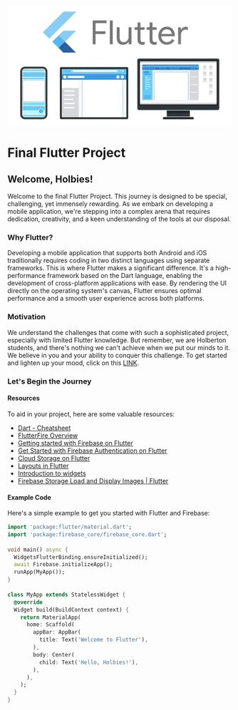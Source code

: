 ![Flutter Logo](flutter.png)

# Final Flutter Project

## Welcome, Holbies!

Welcome to the final Flutter Project. This journey is designed to be special, challenging, yet immensely rewarding. As we embark on developing a mobile application, we're stepping into a complex arena that requires dedication, creativity, and a keen understanding of the tools at our disposal.

### Why Flutter?

Developing a mobile application that supports both Android and iOS traditionally requires coding in two distinct languages using separate frameworks. This is where Flutter makes a significant difference. It's a high-performance framework based on the Dart language, enabling the development of cross-platform applications with ease. By rendering the UI directly on the operating system's canvas, Flutter ensures optimal performance and a smooth user experience across both platforms.

### Motivation

We understand the challenges that come with such a sophisticated project, especially with limited Flutter knowledge. But remember, we are Holberton students, and there's nothing we can't achieve when we put our minds to it. We believe in you and your ability to conquer this challenge. To get started and lighten up your mood, click on this [LINK](#).

### Let's Begin the Journey

#### Resources

To aid in your project, here are some valuable resources:

- [Dart - Cheatsheet](#)
- [FlutterFire Overview](#)
- [Getting started with Firebase on Flutter](#)
- [Get Started with Firebase Authentication on Flutter](#)
- [Cloud Storage on Flutter](#)
- [Layouts in Flutter](#)
- [Introduction to widgets](#)
- [Firebase Storage Load and Display Images | Flutter](#)

#### Example Code

Here's a simple example to get you started with Flutter and Firebase:

```dart
import 'package:flutter/material.dart';
import 'package:firebase_core/firebase_core.dart';

void main() async {
  WidgetsFlutterBinding.ensureInitialized();
  await Firebase.initializeApp();
  runApp(MyApp());
}

class MyApp extends StatelessWidget {
  @override
  Widget build(BuildContext context) {
    return MaterialApp(
      home: Scaffold(
        appBar: AppBar(
          title: Text('Welcome to Flutter'),
        ),
        body: Center(
          child: Text('Hello, Holbies!'),
        ),
      ),
    );
  }
}
